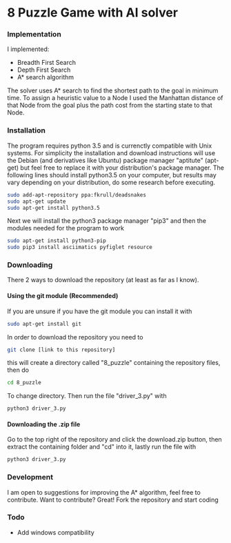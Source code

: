 # 8 Puzzle Game with AI solver

### Implementation
I implemented: 
* Breadth First Search
* Depth First Search 
* A* search algorithm 

The solver uses A* search to find the shortest path to the goal in minimum time.
To assign a heuristic value to a Node I used the Manhattan distance of that Node from the goal plus the path cost from the starting state to that Node.

### Installation
The program requires python 3.5 and is currenctly compatible with Unix systems.
For simplicity the installation and download instructions will use the Debian (and derivatives like Ubuntu) package manager "aptitute" (apt-get) but feel free to replace it with your distribution's package manager.
The following lines should install python3.5 on your computer, but results may vary depending on your distribution, do some research before executing.
```sh
sudo add-apt-repository ppa:fkrull/deadsnakes
sudo apt-get update
sudo apt-get install python3.5
```

Next we will install the python3 package manager "pip3" and then the modules needed for the program to work
```sh
sudo apt-get install python3-pip
sudo pip3 install asciimatics pyfiglet resource 
```
### Downloading
There 2 ways to download the repository (at least as far as I know).
#### Using the git module (Recommended)
If you are unsure if you have the git module you can install it with
```sh
sudo apt-get install git
```
In order to download the repository you need to
```sh
git clone [link to this repository]
```
this will create a directory called "8_puzzle" containing the repository files, then do 
```sh
cd 8_puzzle
```
To change directory.
Then run the file "driver_3.py" with
```sh
python3 driver_3.py
```
#### Downloading the .zip file
Go to the top right of the repository and click the download.zip button, then extract the containing folder and "cd" into it,
lastly run the file with 
```sh
python3 driver_3.py
```

### Development
I am open to suggestions for improving the A* algorithm, feel free to contribute.
Want to contribute? Great! 
Fork the repository and start coding


### Todo

 - Add windows compatibility
